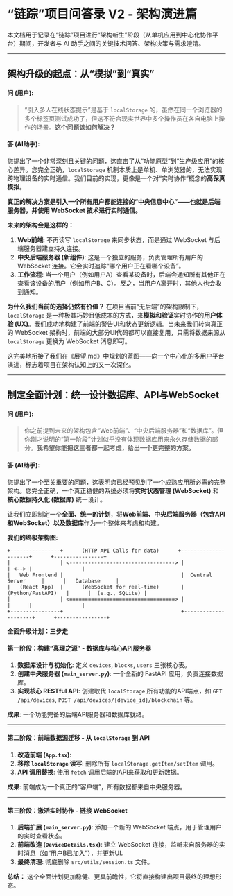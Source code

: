 # “链踪”项目问答录 V2 - 架构演进篇

本文档用于记录在“链踪”项目进行“架构新生”阶段（从单机应用到中心化协作平台）期间，开发者与 AI 助手之间的关键技术问答、架构决策与需求澄清。

---

## 架构升级的起点：从“模拟”到“真实”

#### **问 (用户):**

> “引入多人在线状态提示”是基于 `localStorage` 的，虽然在同一个浏览器的多个标签页测试成功了，但这不符合现实世界中多个操作员在各自电脑上操作的场景。**这个问题该如何解决？**

#### **答 (AI助手):**

您提出了一个非常深刻且关键的问题，这直击了从“功能原型”到“生产级应用”的核心差异。您完全正确，`localStorage` 机制本质上是单机、单浏览器的，无法实现跨物理设备的实时通信。我们目前的实现，更像是一个对“实时协作”概念的**高保真模拟**。

**真正的解决方案是引入一个所有用户都能连接的“中央信息中心”——也就是后端服务器，并使用 WebSocket 技术进行实时通信。**

**未来的架构会是这样的：**
1.  **Web前端**: 不再读写 `localStorage` 来同步状态，而是通过 WebSocket 与后端服务器建立持久连接。
2.  **中央后端服务器 (新组件)**: 这是一个独立的服务，负责管理所有用户的 WebSocket 连接。它会实时追踪“哪个用户正在看哪个设备”。
3.  **工作流程**: 当一个用户（例如用户A）查看某设备时，后端会通知所有其他正在查看该设备的用户（例如用户B、C）。反之，当用户A离开时，其他人也会收到通知。

**为什么我们当前的选择仍然有价值？**
在项目当前“无后端”的架构限制下，`localStorage` 是一种极其巧妙且低成本的方式，来**模拟和验证**实时协作的**用户体验 (UX)**。我们成功地构建了前端的警告UI和状态更新逻辑。当未来我们转向真正的 WebSocket 架构时，前端的大部分UI代码都可以直接复用，只需将数据来源从 `localStorage` 更换为 WebSocket 消息即可。

这完美地衔接了我们在《展望.md》中规划的蓝图——向一个中心化的多用户平台演进，标志着项目在架构认知上的又一次深化。

---

## 制定全面计划：统一设计数据库、API与WebSocket

#### **问 (用户):**

> 你之前提到未来的架构包含“Web前端”、“中央后端服务器”和“数据库”。但你刚才说明的“第一阶段”计划似乎没有体现数据库用来永久存储数据的部分。**我希望你能把这三者都一起考虑，给出一个更完整的方案。**

#### **答 (AI助手):**

您提出了一个至关重要的问题，这表明您已经预见到了一个成熟应用所必需的完整架构。您完全正确，一个真正稳健的系统必须将**实时状态管理 (WebSocket)** 和 **核心数据持久化 (数据库)** 统一设计。

让我们立即制定一个**全面、统一的计划**，将**Web前端、中央后端服务器（包含API和WebSocket）以及数据库**作为一个整体来考虑和构建。

**我们的终极架构图:**

```
+----------------+      (HTTP API Calls for data)      +---------------------+      +----------------+
|                | <----------------------------------> |                     | <--> |                |
|   Web Frontend |                                      |  Central Server     |      |   Database     |
|   (React App)  |      (WebSocket for real-time)       |  (Python/FastAPI)   |      |  (e.g., SQLite) |
|                | <==================================> |                     |      |                |
+----------------+                                      +---------------------+      +----------------+
```

**全面升级计划：三步走**

#### **第一阶段：构建“真理之源” - 数据库与核心API服务器**

1.  **数据库设计与初始化**: 定义 `devices`, `blocks`, `users` 三张核心表。
2.  **创建中央服务器 (`main_server.py`)**: 一个全新的 FastAPI 应用，负责连接数据库。
3.  **实现核心 RESTful API**: 创建取代 `localStorage` 所有功能的API端点，如 `GET /api/devices`, `POST /api/devices/{device_id}/blockchain` 等。

**成果**: 一个功能完备的后端API服务器和数据库就绪。

---

#### **第二阶段：前端数据源迁移 - 从 `localStorage` 到 API**

1.  **改造前端 (`App.tsx`)**:
2.  **移除 `localStorage` 读写**: 删除所有 `localStorage.getItem/setItem` 调用。
3.  **API 调用替换**: 使用 `fetch` 调用后端的API来获取和更新数据。

**成果**: 前端成为一个真正的“客户端”，所有数据都来自中央服务器。

---

#### **第三阶段：激活实时协作 - 链接 WebSocket**

1.  **后端扩展 (`main_server.py`)**: 添加一个新的 WebSocket 端点，用于管理用户的实时查看状态。
2.  **前端改造 (`DeviceDetails.tsx`)**: 建立 WebSocket 连接，监听来自服务器的实时消息（如“用户B已加入”），并更新UI。
3.  **最终清理**: 彻底删除 `src/utils/session.ts` 文件。

**总结：**
这个全面计划更加稳健、更具前瞻性，它将直接构建出项目最终的理想形态。
